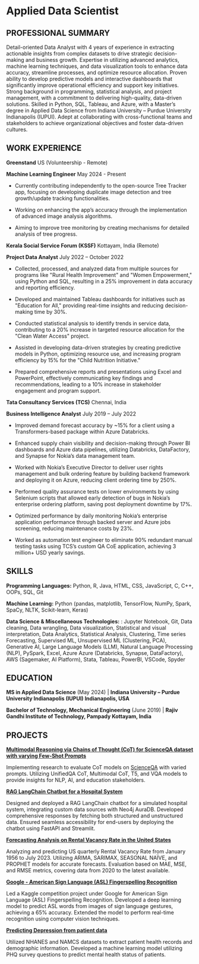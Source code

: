 # Applied Data Scientist


## PROFESSIONAL SUMMARY
Detail-oriented Data Analyst with 4 years of experience in extracting actionable insights from complex datasets to drive strategic decision-making and business growth. Expertise in utilizing advanced analytics, machine learning techniques, and data visualization tools to enhance data accuracy, streamline processes, and optimize resource allocation. Proven ability to develop predictive models and interactive dashboards that significantly improve operational efficiency and support key initiatives. Strong background in programming, statistical analysis, and project management, with a commitment to delivering high-quality, data-driven solutions. Skilled in Python, SQL, Tableau, and Azure, with a Master’s degree in Applied Data Science from Indiana University – Purdue University Indianapolis (IUPUI). Adept at collaborating with cross-functional teams and stakeholders to achieve organizational objectives and foster data-driven cultures.


## WORK EXPERIENCE 

**Greenstand** US (Volunteership - Remote)

**Machine Learning Engineer** May 2024 - Present
- Currently contributing independently to the open-source Tree Tracker app, focusing on developing duplicate image detection and tree growth/update tracking functionalities.
  
- Working on enhancing the app’s accuracy through the implementation of advanced image analysis algorithms.
  
- Aiming to improve tree monitoring by creating mechanisms for detailed analysis of tree progress.


**Kerala Social Service Forum (KSSF)** Kottayam, India (Remote)

**Project Data Analyst** July 2022 – October 2022
- Collected, processed, and analyzed data from multiple sources for programs like "Rural Health Improvement" and "Women Empowerment," using Python and SQL, resulting in a 25% improvement in data accuracy and reporting efficiency.
  
- Developed and maintained Tableau dashboards for initiatives such as "Education for All," providing real-time insights and reducing decision-making time by 30%.
  
- Conducted statistical analysis to identify trends in service data, contributing to a 20% increase in targeted resource allocation for the "Clean Water Access" project.
  
- Assisted in developing data-driven strategies by creating predictive models in Python, optimizing resource use, and increasing program efficiency by 15% for the "Child Nutrition Initiative."

- Prepared comprehensive reports and presentations using Excel and PowerPoint, effectively communicating key findings and recommendations, leading to a 10% increase in stakeholder engagement and program support.


**Tata Consultancy Services (TCS)** Chennai, India

**Business Intelligence Analyst** July 2019 – July 2022
- Improved demand forecast accuracy by ~15% for a client using a Transformers-based package within Azure Databricks.
  
- Enhanced supply chain visibility and decision-making through Power BI dashboards and Azure data pipelines, utilizing Databricks, DataFactory, and Synapse for Nokia’s data management team.
  
- Worked with Nokia’s Executive Director to deliver user rights management and bulk ordering feature by building backend framework and deploying it on Azure, reducing client ordering time by 250%.
  
- Performed quality assurance tests on lower environments by using Selenium scripts that allowed early detection of bugs in Nokia’s enterprise ordering platform, saving post deployment downtime by 17%.

- Optimized performance by daily monitoring Nokia’s enterprise application performance through backed server and Azure jobs screening, reducing maintenance costs by 23%.

- Worked as automation test engineer to eliminate 90% redundant manual testing tasks using TCS’s custom QA CoE application, achieving 3 million+ USD yearly savings.


## SKILLS

**Programming Languages:**  Python, R, Java, HTML, CSS, JavaScript, C, C++, OOPs, SQL, Git
  
**Machine Learning:** Python (pandas, matplotlib, TensorFlow, NumPy, Spark, SpaCy, NLTK, Scikit-learn, Keras)
  
**Data Science & Miscellaneous Technologies:** : Jupyter Notebook, Git, Data cleaning, Data wrangling, Data visualization, Statistical and visual interpretation, Data Analytics, Statistical Analysis, Clustering, Time series Forecasting, Supervised ML, Unsupervised ML (Clustering, PCA), Generative AI, Large Language Models (LLM), Natural Language Processing (NLP), PySpark, Excel, Azure Azure (Databricks, Synapse, DataFactory), AWS (Sagemaker, AI Platform), Stata, Tableau, PowerBI, VSCode, Spyder


## EDUCATION

**MS in Applied Data Science** (May 2024)                      | **Indiana University – Purdue University Indianapolis (IUPUI) Indianapolis, USA**

**Bachelor of Technology, Mechanical Engineering** (June 2019) | **Rajiv Gandhi Institute of Technology, Pampady Kottayam, India**


## PROJECTS

[**Multimodal Reasoning via Chains of Thought (CoT) for ScienceQA dataset with varying Few-Shot Prompts**]()

Implementing research to evaluate CoT models on [ScienceQA](https://scienceqa.github.io/) with varied prompts. Utilizing UnifiedQA CoT, Multimodal CoT, T5, and VQA models to provide insights for NLP, AI, and education stakeholders.

[**RAG LangChain Chatbot for a Hospital System**]()

Designed and deployed a RAG LangChain chatbot for a simulated hospital system, integrating custom data sources with Neo4j AuraDB. Developed comprehensive responses by fetching both structured and unstructured data. Ensured seamless accessibility for end-users by deploying the chatbot using FastAPI and Streamlit.

[**Forecasting Analysis on Rental Vacancy Rate in the United States**]()

Analyzing and predicting US quarterly Rental Vacancy Rate from January 1956 to July 2023. Utilizing ARIMA, SARIMAX, SEASONAL NAÏVE, and PROPHET models for accurate forecasts. Evaluation based on MAE, MSE, and RMSE metrics, covering data from 2020 to the latest available.

[**Google - American Sign Language (ASL) Fingerspelling Recognition**](https://github.com/AlanVark/ASL)

Led a Kaggle competition project under Google for American Sign Language (ASL) Fingerspelling Recognition. Developed a deep learning model to predict ASL words from images of sign language gestures, achieving a 65% accuracy. Extended the model to perform real-time recognition using computer vision techniques.

[**Predicting Depression from patient data**](https://github.com/AlanVark/Depression_Class)

Utilized NHANES and NAMCS datasets to extract patient health records and demographic information. Developed a machine learning model utilizing PHQ survey questions to predict mental health status of patients.
